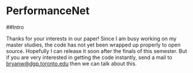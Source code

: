 # PerformanceNet
##Intro

Thanks for your interests in our paper! Since I am busy working on my master studies, the code has not yet been wrapped up properly to open source. Hopefully I can release it soon after the finals of this semester. But if you are very interested in getting the code instantly, send a mail to bryanw@dgp.toronto.edu then we can talk about this.
